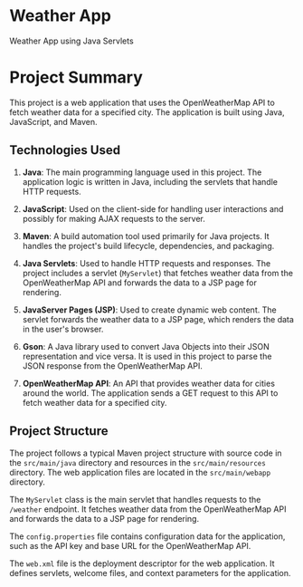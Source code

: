 # Weather App
Weather App using Java Servlets
# Project Summary

This project is a web application that uses the OpenWeatherMap API to fetch weather data for a specified city. The application is built using Java, JavaScript, and Maven.

## Technologies Used

1. **Java**: The main programming language used in this project. The application logic is written in Java, including the servlets that handle HTTP requests.

2. **JavaScript**: Used on the client-side for handling user interactions and possibly for making AJAX requests to the server.

3. **Maven**: A build automation tool used primarily for Java projects. It handles the project's build lifecycle, dependencies, and packaging.

4. **Java Servlets**: Used to handle HTTP requests and responses. The project includes a servlet (`MyServlet`) that fetches weather data from the OpenWeatherMap API and forwards the data to a JSP page for rendering.

5. **JavaServer Pages (JSP)**: Used to create dynamic web content. The servlet forwards the weather data to a JSP page, which renders the data in the user's browser.

6. **Gson**: A Java library used to convert Java Objects into their JSON representation and vice versa. It is used in this project to parse the JSON response from the OpenWeatherMap API.

7. **OpenWeatherMap API**: An API that provides weather data for cities around the world. The application sends a GET request to this API to fetch weather data for a specified city.

## Project Structure

The project follows a typical Maven project structure with source code in the `src/main/java` directory and resources in the `src/main/resources` directory. The web application files are located in the `src/main/webapp` directory.

The `MyServlet` class is the main servlet that handles requests to the `/weather` endpoint. It fetches weather data from the OpenWeatherMap API and forwards the data to a JSP page for rendering.

The `config.properties` file contains configuration data for the application, such as the API key and base URL for the OpenWeatherMap API.

The `web.xml` file is the deployment descriptor for the web application. It defines servlets, welcome files, and context parameters for the application.
